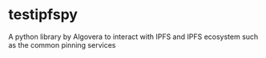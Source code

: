 # testipfspy
 A python library by Algovera to interact with IPFS and IPFS ecosystem such as the common pinning services
